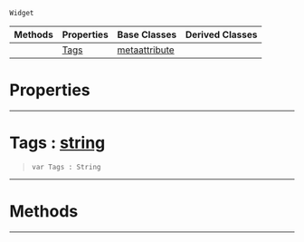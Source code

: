  `Widget`

|Methods|Properties|Base Classes|Derived Classes|
|---|---|---|---|
| |[Tags](metascripttagattribute.md#tags-zilch-engine-documen)|[metaattribute](metaattribute.md)| |


 #  Properties


---  
 #  Tags : [string](../nada_base_types/string.md)

> 
> ```TS:Nada
> var Tags : String


---  
 #  Methods


---  
 

 